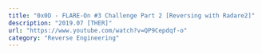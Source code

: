 ```yaml
---
title: "0x0D - FLARE-On #3 Challenge Part 2 [Reversing with Radare2]"
description: "2019.07 [THER]"
url: "https://www.youtube.com/watch?v=QP9Cepdqf-o"
category: "Reverse Engineering"
---
```

